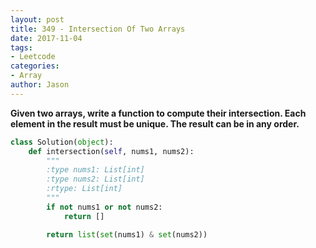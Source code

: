```yaml
---
layout: post
title: 349 - Intersection Of Two Arrays
date: 2017-11-04
tags:
- Leetcode
categories:
- Array
author: Jason
---
```

**Given two arrays, write a function to compute their intersection. Each element in the result must be unique. The result can be in any order.**


```python
class Solution(object):
    def intersection(self, nums1, nums2):
        """
        :type nums1: List[int]
        :type nums2: List[int]
        :rtype: List[int]
        """
        if not nums1 or not nums2:
            return []

        return list(set(nums1) & set(nums2))
```
